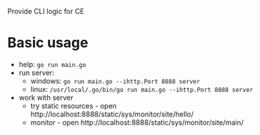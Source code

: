 Provide CLI logic for CE

# Basic usage

- help: `go run main.go`
- run server:
  - windows: `go run main.go --ihttp.Port 8888 server`
  - linux: `/usr/local/.go/bin/go run main.go --ihttp.Port 8888 server`
- work with server
  - try static resources - open http://localhost:8888/static/sys/monitor/site/hello/
  - monitor - open http://localhost:8888/static/sys/monitor/site/main/










